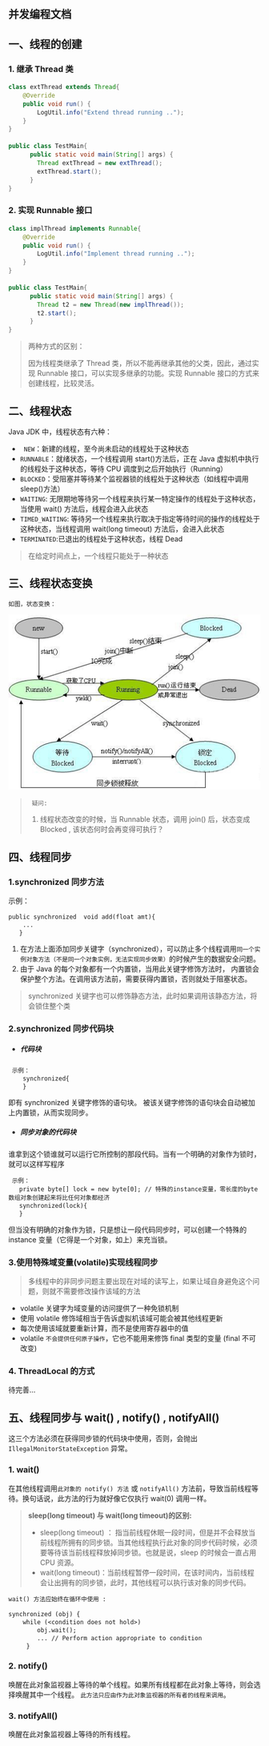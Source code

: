 并发编程文档
--
## 一、线程的创建
### 1. 继承 Thread 类
```java 
class extThread extends Thread{
    @Override
    public void run() {
        LogUtil.info("Extend thread running ..");
    }
}

public class TestMain{
      public static void main(String[] args) {
        Thread extThread = new extThread();
        extThread.start();
      }
}
```
### 2. 实现 Runnable 接口
```java
class implThread implements Runnable{
    @Override
    public void run() {
        LogUtil.info("Implement thread running ..");
    }
}

public class TestMain{
      public static void main(String[] args) {
        Thread t2 = new Thread(new implThread());
        t2.start();
      }
}

```
> 两种方式的区别：
>
>  因为线程类继承了 Thread 类，所以不能再继承其他的父类，因此，通过实现 Runnable 接口，可以实现多继承的功能。实现 Runnable 接口的方式来创建线程，比较灵活。

## 二、线程状态
Java JDK 中，线程状态有六种：
* ` NEW`：新建的线程，至今尚未启动的线程处于这种状态
* `RUNNABLE`：就绪状态，一个线程调用 start()方法后，正在 Java 虚拟机中执行的线程处于这种状态，等待 CPU 调度到之后开始执行（Running）
* `BLOCKED`：受阻塞并等待某个监视器锁的线程处于这种状态（如线程中调用 sleep()方法）
* `WAITING`: 无限期地等待另一个线程来执行某一特定操作的线程处于这种状态，当使用 wait() 方法后，线程会进入此状态
* `TIMED_WAITING`: 等待另一个线程来执行取决于指定等待时间的操作的线程处于这种状态，当线程调用 wait(long timeout) 方法后，会进入此状态
* `TERMINATED`:已退出的线程处于这种状态，线程 Dead
> 在给定时间点上，一个线程只能处于一种状态


## 三、线程状态变换

` 如图，状态变换： `

![](state.jpg)

>` 疑问:`
>
>1. 线程状态改变的时候，当 Runnable 状态，调用 join() 后，状态变成 Blocked , 该状态何时会再变得可执行？

## 四、线程同步
### 1.synchronized 同步方法

示例：
```
public synchronized  void add(float amt){
    ...
   }

```
1. 在方法上面添加同步关键字（synchronized），可以防止多个线程调用`同一个实例对象方法（不是同一个对象实例，无法实现同步效果）`的时候产生的数据安全问题。
2. 由于 Java 的每个对象都有一个内置锁，当用此关键字修饰方法时， 内置锁会保护整个方法。在调用该方法前，需要获得内置锁，否则就处于阻塞状态。
> synchronized 关键字也可以修饰静态方法，此时如果调用该静态方法，将会锁住整个类

### 2.synchronized 同步代码块
 *   ##### 代码块
```
 示例：
    synchronized{ 
    }
```
 即有 synchronized 关键字修饰的语句块。 被该关键字修饰的语句块会自动被加上内置锁，从而实现同步。
 
 *  ##### 同步对象的代码块
 
 谁拿到这个锁谁就可以运行它所控制的那段代码。当有一个明确的对象作为锁时，就可以这样写程序
 ```
  示例：
    private byte[] lock = new byte[0]; // 特殊的instance变量，零长度的byte数组对象创建起来将比任何对象都经济
    synchronized(lock){ 
    }
 ```
但当没有明确的对象作为锁，只是想让一段代码同步时，可以创建一个特殊的 instance 变量（它得是一个对象，如上）来充当锁。

### 3.使用特殊域变量(volatile)实现线程同步
> 多线程中的非同步问题主要出现在对域的读写上，如果让域自身避免这个问题，则就不需要修改操作该域的方法
* volatile 关键字为域变量的访问提供了一种免锁机制
* 使用 volatile 修饰域相当于告诉虚拟机该域可能会被其他线程更新
* 每次使用该域就要重新计算，而不是使用寄存器中的值
* volatile `不会提供任何原子操作`，它也不能用来修饰 final 类型的变量 (final 不可改变)

### 4. ThreadLocal 的方式
待完善...

## 五、线程同步与 wait() , notify() , notifyAll()
这三个方法必须在获得同步锁的代码块中使用，否则，会抛出 `IllegalMonitorStateException` 异常。

### 1. wait()
在其他线程调用`此对象的 notify() 方法` 或 `notifyAll()` 方法前，导致当前线程等待。换句话说，此方法的行为就好像它仅执行 wait(0) 调用一样。

> <b>sleep(long timeout) 与 wait(long timeout)的区别:</b>
>
> * sleep(long timeout) ： 指当前线程休眠一段时间，但是并不会释放当前线程所拥有的同步锁。当其他线程执行此对象的同步代码时候，必须要等待该当前线程释放掉同步锁。也就是说，sleep 的时候会一直占用 CPU 资源。
>* wait(long timeout)：当前线程暂停一段时间，在该时间内，当前线程会让出拥有的同步锁，此时，其他线程可以执行该对象的同步代码。

`wait() 方法应始终在循环中使用 :`
```
synchronized (obj) {
    while (<condition does not hold>)
        obj.wait();
        ... // Perform action appropriate to condition
     }
```

### 2. notify()
唤醒在此对象监视器上等待的单个线程。如果所有线程都在此对象上等待，则会选择唤醒其中一个线程。
`此方法只应由作为此对象监视器的所有者的线程来调用`。

### 3. notifyAll()
唤醒在此对象监视器上等待的所有线程。